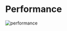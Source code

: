 # Performance
![performance](https://github.com/user-attachments/assets/639f83ab-ea0d-4e92-87a9-efce943c8c70)
